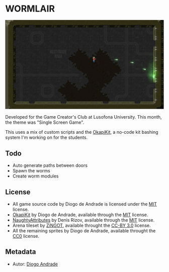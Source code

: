 # WORMLAIR

![TitleImage](Screenshots/Screenshot0001.png)

Developed for the Game Creator's Club at Lusofona University.
This month, the theme was "Single Screen Game".

This uses a mix of custom scripts and the [OkapiKit], a no-code kit bashing system I'm working on for the students.

## Todo

* Auto generate paths between doors
* Spawn the worms
* Create worm modules

## License

* All game source code by Diogo de Andrade is licensed under the [MIT] license.
* [OkapiKit] by Diogo de Andrade, available through the [MIT] license.
* [NaughtyAttributes] by Denis Rizov, available through the [MIT] license.
* Arena tileset by [ZiNGOT], available throught the [CC-BY 3.0] license.
* All the remaining sprites by Diogo de Andrade, available throught the [CC0] license.

## Metadata

* Autor: [Diogo Andrade]

[Diogo Andrade]:https://github.com/DiogoDeAndrade
[OkapiKit]:https://github.com/VideojogosLusofona/OkapiKit
[NaughtyAttributes]:https://github.com/dbrizov/NaughtyAttributes
[Midjourney]:https://www.midjourney.com/home/
[ZiNGOT]:https://opengameart.org/content/alien-breed-esque-top-down-tilesheet
[CC0]:https://creativecommons.org/publicdomain/zero/1.0/
[CC-BY 3.0]:https://creativecommons.org/licenses/by/3.0/
[MIT]:LICENSE
